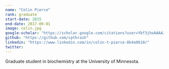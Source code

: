 ```yaml
---
name: "Colin Pierce"
rank: graduate
start-date: 2015
end-date: 2017-09-01
image: colin.jpg
google-scholar: "https://scholar.google.com/citations?user=Ybf3jhoAAAAJ&hl=en"
github: "https://github.com/cpthrash"
linkedin: "https://www.linkedin.com/in/colin-t-pierce-8b4a0610/"
twitter:
---
```

Graduate student in biochemistry at the University of Minnesota.

